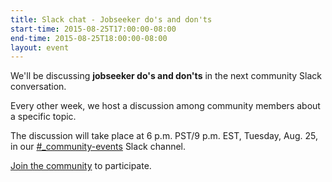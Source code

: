 ```yaml
---
title: Slack chat - Jobseeker do's and don'ts
start-time: 2015-08-25T17:00:00-08:00
end-time: 2015-08-25T18:00:00-08:00
layout: event
---
```

We'll be discussing **jobseeker do's and don'ts** in the next community Slack conversation. 

Every other week, we host a discussion among community members about a specific topic.

The discussion will take place at 6 p.m. PST/9 p.m. EST, Tuesday, Aug. 25, in our [#_community-events](https://apprenticeship.slack.com/messages/_community-events/) Slack channel.

[Join the community](https://zee8.typeform.com/to/b9wyG6?invite-code=jobs-slack-convo) to participate.

